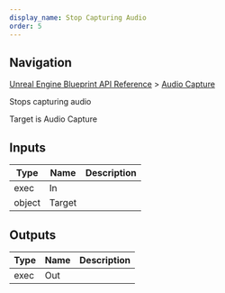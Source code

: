 ```yaml
---
display_name: Stop Capturing Audio
order: 5
---
```

## Navigation

[Unreal Engine Blueprint API Reference](https://dev.epicgames.com/documentation/en-us/unreal-engine/BlueprintAPI) > [Audio Capture](https://dev.epicgames.com/documentation/en-us/unreal-engine/BlueprintAPI/AudioCapture)

Stops capturing audio

Target is Audio Capture

## Inputs

| Type | Name | Description |
| --- | --- | --- |
| exec | In |  |
| object | Target |  |

## Outputs

| Type | Name | Description |
| --- | --- | --- |
| exec | Out |  |
